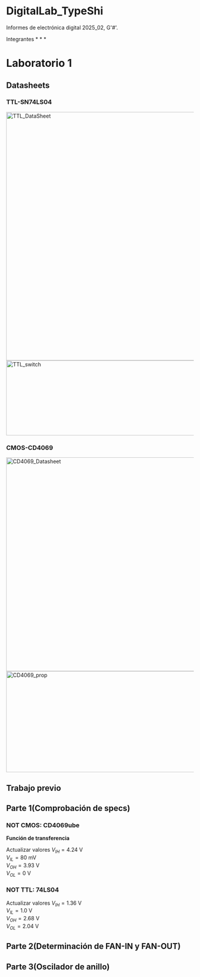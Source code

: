# DigitalLab_TypeShi
Informes de electrónica digital 2025_02, G'#'. 

Integrantes
*
*
*

# Laboratorio 1

## Datasheets

### TTL-SN74LS04
<img width="998" height="666" alt="TTL_DataSheet" src="https://github.com/user-attachments/assets/6d239c45-b573-4402-b3db-2d10c1cccbaa" />
<img width="1017" height="201" alt="TTL_switch" src="https://github.com/user-attachments/assets/1e935513-b894-4632-8376-ac4ee22ce62d" />

### CMOS-CD4069

<img width="592" height="573" alt="CD4069_Datasheet" src="https://github.com/user-attachments/assets/b68ed569-cb5d-4968-86bb-239ade0691cb" />
<img width="623" height="271" alt="CD4069_prop" src="https://github.com/user-attachments/assets/530a43a3-183a-479b-9e2d-9193c5bb9c78" />

## Trabajo previo


## Parte 1(Comprobación de specs)
### NOT CMOS: CD4069ube
**Función de transferencia**


Actualizar valores
$V_{IH} = 4.24$ V  
$V_{IL} = 80$ mV  
$V_{OH} = 3.93$ V  
$V_{OL} = 0$ V  

### NOT TTL: 74LS04



Actualizar valores
$V_{IH} = 1.36$ V  
$V_{IL} = 1.0$ V  
$V_{OH} = 2.68$ V  
$V_{OL} = 2.04$ V  


## Parte 2(Determinación de FAN-IN y FAN-OUT)

## Parte 3(Oscilador de anillo)
